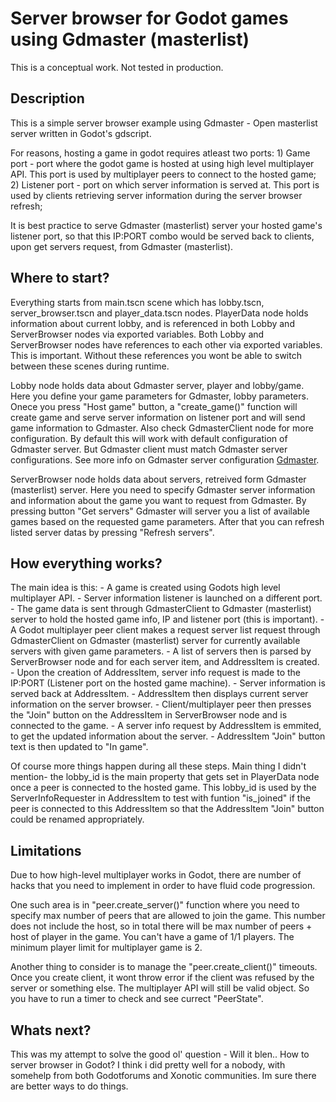 # Server browser for Godot games using Gdmaster (masterlist)

This is a conceptual work. Not tested in production.

## Description

This is a simple server browser example using Gdmaster - Open masterlist server written in Godot's 
gdscript. 

For reasons, hosting a game in godot requires atleast two ports:
	1) Game port - port where the godot game is hosted at using high level 	multiplayer API. This 
	port is used by multiplayer peers to connect to the hosted game;
	2) Listener port - port on which server information is served at. This port is used by clients 
	retrieving server information during the server browser refresh;

It is best practice to serve Gdmaster (masterlist) server your hosted game's listener port, so that 
this IP:PORT combo would be served back to clients, upon get servers request, from Gdmaster 
(masterlist).

## Where to start?

Everything starts from main.tscn scene which has lobby.tscn, server_browser.tscn and 
player_data.tscn nodes. PlayerData node holds information about current lobby, and is referenced in 
both Lobby and ServerBrowser nodes via exported variables. Both Lobby and ServerBrowser nodes have 
references to each other via exported variables. This is important. Without these references you 
wont be able to switch between these scenes during runtime.

Lobby node holds data about Gdmaster server, player and lobby/game. Here you define your game 
parameters for Gdmaster, lobby parameters. Onece you press "Host game" button, a "create_game()" 
function will create game and serve server information on listener port and will send game 
information to Gdmaster. Also check GdmasterClient node for more configuration. By default this will
work with default configuration of Gdmaster server. But Gdmaster client must match Gdmaster server 
configurations. See more info on Gdmaster server configuration [Gdmaster](https://github.com/kuligs2/gdmaster).

ServerBrowser node holds data about servers, retreived form Gdmaster (masterlist) server. Here you 
need to specify Gdmaster server information and information about the game you want to request from 
Gdmaster. By pressing button "Get servers" Gdmaster will server you a list of available games based 
on the requested game parameters. After that you can refresh listed server datas by pressing 
"Refresh servers".

## How everything works?

The main idea is this:
	- A game is created using Godots high level multiplayer API.
	- Server information listener is launched on a different port.
	- The game data is sent through GdmasterClient to Gdmaster (masterlist) server to hold the 
	hosted game info, IP and listener port (this is important).
	- A Godot multiplayer peer client makes a request server list request through GdmasterClient on 
	Gdmaster (masterlist) server for currently available servers with given game parameters.
	- A list of servers then is parsed by ServerBrowser node and for each server item, and 
	AddressItem is created.
	- Upon the creation of AddressItem, server info request is made to the IP:PORT (Listener port on 
	the hosted game machine).
	- Server information is served back at AddressItem.
	- AddressItem then displays current server information on the server browser.
	- Client/multiplayer peer then presses the "Join" button on the AddressItem	in ServerBrowser 
	node and is connected to the game.
	- A server info request by AddressItem is emmited, to get the updated information about the 
	server.
	- AddressItem "Join" button text is then updated to "In game".

Of course more things happen during all these steps. Main thing I didn't mention- the lobby_id is 
the main property that gets set in PlayerData node once a peer is connected to the hosted game. 
This lobby_id is used by the ServerInfoRequester in AddressItem to test with funtion "is_joined" if 
the peer is connected to this AddressItem so that the AddressItem "Join" button could be renamed 
appropriately.

## Limitations

Due to how high-level multiplayer works in Godot, there are number of hacks that you need to
implement in order to have fluid code progression.

One such area is in "peer.create_server()" function where you need to specify max number of peers
that are allowed to join the game. This number does not include the host, so in total there will be
max number of peers + host of player in the game. You can't have a game of 1/1 players. The minimum
player limit for multiplayer game is 2.

Another thing to consider is to manage the "peer.create_client()" timeouts. Once you create client,
it wont throw error if the client was refused by the server or something else. The multiplayer API
will still be valid object. So you have to run a timer to check and see currect "PeerState".

## Whats next?

This was my attempt to solve the good ol' question - Will it blen.. How to server browser in Godot? 
I think i did pretty well for a nobody, with somehelp from both Godotforums and Xonotic communities. 
Im sure there are better ways to do things. 
